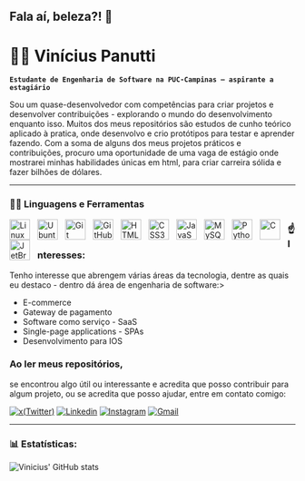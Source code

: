 ## Fala aí, beleza?! 👋

# 🌴🤖 Vinícius Panutti

**`Estudante de Engenharia de Software na PUC-Campinas — aspirante a estagiário`**

Sou um quase-desenvolvedor com competências para criar projetos e desenvolver contribuições - explorando o mundo do desenvolvimento enquanto isso. Muitos dos meus repositórios são estudos de cunho teórico aplicado à pratica, onde desenvolvo e crio protótipos para testar e aprender fazendo. Com a soma de alguns dos meus projetos práticos e contribuições, procuro uma oportunidade de uma vaga de estágio onde mostrarei minhas habilidades únicas em html, para criar carreira sólida e fazer bilhões de dólares.

---

### 🔧🧰 Linguagens e Ferramentas

<img align="left" title="Linux" width="36px" style="padding-right:10px;" src="https://cdn.jsdelivr.net/gh/devicons/devicon/icons/linux/linux-original.svg" />
<img align="left" title="Ubuntu" width="36px" style="padding-right:10px;" src="https://devicon-website.vercel.app/api/ubuntu/plain.svg?color=%23F04C10" />
<img align="left" title="Git" width="36px" style="padding-right:10px;" src="https://cdn.jsdelivr.net/gh/devicons/devicon/icons/git/git-original.svg" />
<img align="left" title="GitHub" width="36px" style="padding-right:10px;" src="https://devicon-website.vercel.app/api/github/original.svg?color=%23919191"/>
<img align="left" title="HTML5" width="36px" style="padding-right:10px;" src="https://cdn.jsdelivr.net/gh/devicons/devicon/icons/html5/html5-plain.svg" />
<img align="left" title="CSS3" width="36px" style="padding-right:10px;" src="https://cdn.jsdelivr.net/gh/devicons/devicon/icons/css3/css3-plain.svg" />
<img align="left" title="JavaScript" width="36px" style="padding-right:10px;" src="https://cdn.jsdelivr.net/gh/devicons/devicon/icons/javascript/javascript-plain.svg" />
<img align="left" title="MySQL" width="36px" style="padding-right:10px;" src="https://devicon-website.vercel.app/api/mysql/plain.svg?color=%232A8EB9" />
<img align="left" title="Python" width="36px" style="padding-right:10px;" src="https://cdn.jsdelivr.net/gh/devicons/devicon@latest/icons/python/python-original.svg" />
<img align="left" title="C" width="36px" style="padding-right:10px;" src="https://devicon-website.vercel.app/api/c/original.svg" />
<img align="left" title="JetBrain" width="36px" style="padding-right:10px;" src="https://devicon-website.vercel.app/api/jetbrains/original.svg" />

### ☝️ Interesses:

<p>Tenho interesse que abrengem várias áreas da tecnologia, dentre as quais eu destaco - dentro dá área de engenharia de software:></p>
<ul>
  <li>E-commerce</li>
  <li>Gateway de pagamento</li>
  <li>Software como serviço - SaaS</li>
  <li>Single-page applications - SPAs</li>
  <li>Desenvolvimento para IOS</li>
</ul>

### Ao ler meus repositórios,
<p>se encontrou algo útil ou interessante e acredita que posso contribuir para algum projeto, ou se acredita que posso ajudar, entre em contato comigo:</p>
<p>
    <a href="https://x.com/PanuttiVinicius/" rel="nofollow" ><img title="x(Twitter)" style="max-width: 100%;" src="https://img.shields.io/twitter/url?url=https%3A%2F%2Fx.com%2FPanuttiVinicius"/></a>
    <a href="https://www.linkedin.com/in/viniciuspanutti/" rel="nofollow" ><img src="https://camo.githubusercontent.com/00d0ced8dd50c42167ab6d518ef53374adb3bc13b8435ed31c354692ead720a6/68747470733a2f2f696d672e736869656c64732e696f2f62616467652f4c696e6b6564496e2d626c75653f7374796c653d666c61742d737175617265266c6f676f3d6c696e6b6564696e266c6f676f436f6c6f723d7768697465" Tittle="LinkedIn" data-canonical-src="https://img.shields.io/badge/LinkedIn-blue?style=flat-square&amp;logo=linkedin&amp;logoColor=white" title="Linkedin" style="max-width: 100%;"></a>
    <a href="https://www.instagram.com/viniciuspanutti/" rel="nofollow" ><img src="https://camo.githubusercontent.com/1033d27317e49931d4f25e35f3737b7f3f51e7c4de85e6964db64a1c4d3f239c/68747470733a2f2f696d672e736869656c64732e696f2f62616467652f496e7374616772616d2d4534343035463f7374796c653d666c61742d737175617265266c6f676f3d696e7374616772616d266c6f676f436f6c6f723d7768697465" alt="Instagram" data-canonical-src="https://img.shields.io/badge/Instagram-E4405F?style=flat-square&amp;logo=instagram&amp;logoColor=white" title="Instagram" style="max-width: 100%;"></a>
    <a href="https://mail.google.com/mail/?view=cm&fs=1&to=viniciuspanutti@gmail.com" rel="nofollow" ><img src="https://camo.githubusercontent.com/07b6e5ad03d242f8c09fbc25d6d01d7b508c0a55330cd2f5c51e9d2f19a873cc/68747470733a2f2f696d672e736869656c64732e696f2f62616467652f476d61696c2d7265643f7374796c653d666c61742d737175617265266c6f676f3d676d61696c266c6f676f436f6c6f723d7768697465" alt="Gmail" data-canonical-src="https://img.shields.io/badge/Gmail-red?style=flat-square&amp;logo=gmail&amp;logoColor=white" title="Gmail" style="max-width: 100%;"></a>
</p>
<!--<p>Acesse também a documentação e anotações de como desenvolvi os projetos:</p>
    a - documentação por blog (para projetos)-->


---

### 📊 Estatísticas:

![Vinicius' GitHub stats](https://github-readme-stats.vercel.app/api?username=viniciuspanutti&show_icons=true&theme=gruvbox)
